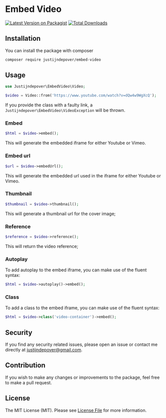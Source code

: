 # Embed Video

[![Latest Version on Packagist](https://img.shields.io/packagist/v/justijndepover/embed-video.svg?style=flat-square)](https://packagist.org/packages/justijndepover/embed-video)
[![Total Downloads](https://img.shields.io/packagist/dt/justijndepover/embed-video.svg?style=flat-square)](https://packagist.org/packages/justijndepover/embed-video)

## Installation
You can install the package with composer
```sh
composer require justijndepover/embed-video
```

## Usage
```php
use Justijndepover\EmbedVideo\Video;

$video = Video::from('https://www.youtube.com/watch?v=dQw4w9WgXcQ');
```

If you provide the class with a faulty link, a `Justijndepover\EmbedVideo\VideoException` will be thrown.

### Embed
```php
$html = $video->embed();
```

This will generate the embedded iframe for either Youtube or Vimeo.

### Embed url
```php
$url = $video->embedUrl();
```

This will generate the embedded url used in the iframe for either Youtube or Vimeo.

### Thumbnail
```php
$thumbnail = $video->thumbnail();
```

This will generate a thumbnail url for the cover image;

### Reference
```php
$reference = $video->reference();
```

This will return the video reference;

### Autoplay
To add autoplay to the embed iframe, you can make use of the fluent syntax:
```php
$html = $video->autoplay()->embed();
```

### Class
To add a class to the embed iframe, you can make use of the fluent syntax:
```php
$html = $video->class('video-container')->embed();
```

## Security
If you find any security related issues, please open an issue or contact me directly at [justijndepover@gmail.com](justijndepover@gmail.com).

## Contribution
If you wish to make any changes or improvements to the package, feel free to make a pull request.

## License
The MIT License (MIT). Please see [License File](LICENSE.md) for more information.